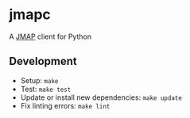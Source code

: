 # jmapc

A [JMAP][jmapio] client for Python

## Development

* Setup: `make`
* Test: `make test`
* Update or install new dependencies: `make update`
* Fix linting errors: `make lint`

[jmapio]: https://jmap.io
